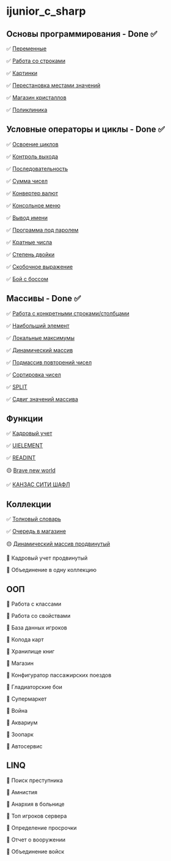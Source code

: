 # ijunior_c_sharp
## Основы программирования - Done ✅

✅ [Переменные](https://github.com/webdkopytin/ijunior_c_sharp/blob/main/001_basics_of_programming/001_naming%20of%20variables/ConsoleApp3/Program.cs)

✅ [Работа со строками](https://github.com/webdkopytin/ijunior_c_sharp/blob/main/001_basics_of_programming/002_planned%20income/ConsoleApp4/Program.cs)

✅ [Картинки](https://github.com/webdkopytin/ijunior_c_sharp/blob/main/001_basics_of_programming/003_pictures/ConsoleApp5/Program.cs)

✅ [Перестановка местами значений](https://github.com/webdkopytin/ijunior_c_sharp/blob/main/001_basics_of_programming/004_rearrangement%20of%20places/ConsoleApp6/Program.cs)

✅ [Магазин кристаллов](https://github.com/webdkopytin/ijunior_c_sharp/tree/main/001_basics_of_programming/005_crystal%20shop)

✅ [Поликлиника](https://github.com/webdkopytin/ijunior_c_sharp/tree/main/001_basics_of_programming/006_polyclinic)

## Условные операторы и циклы - Done ✅

✅ [Освоение циклов](https://github.com/webdkopytin/ijunior_c_sharp/blob/main/002_conditional_operators_and_loops/001_mastering%20cycles/ConsoleApp2/Program.cs)

✅ [Контроль выхода](https://github.com/webdkopytin/ijunior_c_sharp/blob/main/002_conditional_operators_and_loops/002_input%20control/ConsoleApp3/Program.cs)

✅ [Последовательность](https://github.com/webdkopytin/ijunior_c_sharp/blob/main/002_conditional_operators_and_loops/003_sequence/ConsoleApp4/Program.cs)

✅ [Сумма чисел](https://github.com/webdkopytin/ijunior_c_sharp/blob/main/002_conditional_operators_and_loops/004_sum%20of%20numbers/ConsoleApp5/Program.cs)

✅ [Конвертер валют](https://github.com/webdkopytin/ijunior_c_sharp/blob/main/002_conditional_operators_and_loops/005_currency%20converter/ConsoleApp6/Program.cs)

✅ [Консольное меню](https://github.com/webdkopytin/ijunior_c_sharp/blob/main/002_conditional_operators_and_loops/006_console%20menu/ConsoleApp7/Program.cs)

✅ [Вывод имени](https://github.com/webdkopytin/ijunior_c_sharp/blob/main/002_conditional_operators_and_loops/007_name%20output/ConsoleApp8/Program.cs)

✅ [Программа под паролем](https://github.com/webdkopytin/ijunior_c_sharp/blob/main/002_conditional_operators_and_loops/008_password-protected%20program/ConsoleApp9/Program.cs)

✅ [Кратные числа](https://github.com/webdkopytin/ijunior_c_sharp/blob/main/002_conditional_operators_and_loops/009_multiples/ConsoleApp10/Program.cs)

✅ [Степень двойки](https://github.com/webdkopytin/ijunior_c_sharp/blob/main/002_conditional_operators_and_loops/010_the%20degree%20of%20a%20given%20number/ConsoleApp11/Program.cs)

✅ [Скобочное выражение](https://github.com/webdkopytin/ijunior_c_sharp/blob/main/002_conditional_operators_and_loops/011_parenthesis%20expression/ConsoleApp12/Program.cs)

✅ [Бой с боссом](https://github.com/webdkopytin/ijunior_c_sharp/blob/main/002_conditional_operators_and_loops/012_boss%20fight/ConsoleApp13/Program.cs)

## Массивы - Done ✅

✅ [Работа с конкретными строками/столбцами](https://github.com/webdkopytin/ijunior_c_sharp/blob/main/003_arrays/001_Working%20with%20specific%20rows%20columns/Arrays1/Program.cs)

✅ [Наибольший элемент](https://github.com/webdkopytin/ijunior_c_sharp/blob/main/003_arrays/002_The%20largest%20element/ArrayApp2/Program.cs)

✅ [Локальные максимумы](https://github.com/webdkopytin/ijunior_c_sharp/blob/main/003_arrays/003_Local%20maximum/ArraysApp3/Program.cs)

✅ [Динамический массив](https://github.com/webdkopytin/ijunior_c_sharp/blob/main/003_arrays/004_Dynamic%20array/ArrayApp4/Program.cs)

✅ [Подмассив повторений чисел](https://github.com/webdkopytin/ijunior_c_sharp/blob/main/003_arrays/005_SubarrayRepetitionsOfNumbers/005_SubarrayRepetitionsOfNumbers/Program.cs)

✅ [Сортировка чисел](https://github.com/webdkopytin/ijunior_c_sharp/blob/main/003_arrays/006_SortingNumbers/006_SortingNumbers/Program.cs)

✅ [SPLIT](https://github.com/webdkopytin/ijunior_c_sharp/blob/main/003_arrays/007_Split/007_Split/Program.cs)

✅ [Сдвиг значений массива](https://github.com/webdkopytin/ijunior_c_sharp/blob/main/003_arrays/008_ShiftingArrayValues/008_ShiftingArrayValues/Program.cs)

## Функции

✅ [Кадровый учет](https://github.com/webdkopytin/ijunior_c_sharp/blob/main/004_functions/001_PersonnelAccounting/001_PersonnelAccounting/Program.cs)

✅ [UIELEMENT](https://github.com/webdkopytin/ijunior_c_sharp/blob/main/004_functions/002_UIElement/002_UIElement/Program.cs)

✅ [READINT](https://github.com/webdkopytin/ijunior_c_sharp/blob/main/004_functions/003_ReadIint/003_ReadIint/Program.cs)

🟡 [Brave new world](https://github.com/webdkopytin/ijunior_c_sharp/blob/main/004_functions/004_BraveNewWorld/004_BraveNewWorld/Program.cs)

✅ [КАНЗАС СИТИ ШАФЛ](https://github.com/webdkopytin/ijunior_c_sharp/blob/main/004_functions/005_KansasCityShuffle/005_KansasCityShuffle/Program.cs)

## Коллекции

✅ [Толковый словарь](https://github.com/webdkopytin/ijunior_c_sharp/blob/main/005_сollections/001_ExplanatoryDictionary/001_ExplanatoryDictionary/Program.cs)

✅ [Очередь в магазине](https://github.com/webdkopytin/ijunior_c_sharp/blob/main/005_сollections/002_QueueStore/002_QueueStore/Program.cs)

🟡 [Динамический массив продвинутый](https://github.com/webdkopytin/ijunior_c_sharp/blob/main/005_сollections/003_DynamicArrayPro/003_DynamicArrayPro/Program.cs)

🔁 Кадровый учет продвинутый

🔁 Объединение в одну коллекцию

## ООП

🔁 Работа с классами

🔁 Работа со свойствами

🔁 База данных игроков

🔁 Колода карт

🔁 Хранилище книг

🔁 Магазин

🔁 Конфигуратор пассажирских поездов

🔁 Гладиаторские бои

🔁 Супермаркет

🔁 Война

🔁 Аквариум

🔁 Зоопарк

🔁 Автосервис

## LINQ

🔁 Поиск преступника

🔁 Амнистия

🔁 Анархия в больнице

🔁 Топ игроков сервера

🔁 Определение просрочки

🔁 Отчет о вооружении

🔁 Объединение войск
